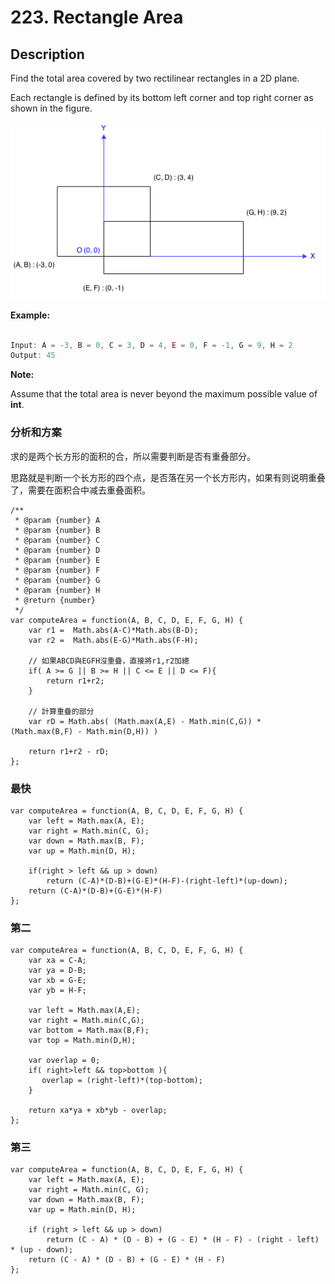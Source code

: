 # 223. Rectangle Area

## Description

Find the total area covered by two rectilinear rectangles in a 2D plane.

Each rectangle is defined by its bottom left corner and top right corner as shown in the figure.


![](/src/rectangle_area.png)


**Example:**

```js

Input: A = -3, B = 0, C = 3, D = 4, E = 0, F = -1, G = 9, H = 2
Output: 45

```


**Note:**

Assume that the total area is never beyond the maximum possible value of **int**.


### 分析和方案

求的是两个长方形的面积的合，所以需要判断是否有重叠部分。

思路就是判断一个长方形的四个点，是否落在另一个长方形内，如果有则说明重叠了，需要在面积合中减去重叠面积。


```
/**
 * @param {number} A
 * @param {number} B
 * @param {number} C
 * @param {number} D
 * @param {number} E
 * @param {number} F
 * @param {number} G
 * @param {number} H
 * @return {number}
 */
var computeArea = function(A, B, C, D, E, F, G, H) {
    var r1 =  Math.abs(A-C)*Math.abs(B-D);
    var r2 =  Math.abs(E-G)*Math.abs(F-H);

    // 如果ABCD與EGFH沒重疊，直接將r1,r2加總
    if( A >= G || B >= H || C <= E || D <= F){
        return r1+r2;
    }

    // 計算重疊的部分
    var rD = Math.abs( (Math.max(A,E) - Math.min(C,G)) * (Math.max(B,F) - Math.min(D,H)) )

    return r1+r2 - rD;
};

```


### 最快

```
var computeArea = function(A, B, C, D, E, F, G, H) {
    var left = Math.max(A, E);
    var right = Math.min(C, G);
    var down = Math.max(B, F);
    var up = Math.min(D, H);
    
    if(right > left && up > down)
        return (C-A)*(D-B)+(G-E)*(H-F)-(right-left)*(up-down);
    return (C-A)*(D-B)+(G-E)*(H-F)
};

```

### 第二

```
var computeArea = function(A, B, C, D, E, F, G, H) {
    var xa = C-A;
    var ya = D-B;
    var xb = G-E;
    var yb = H-F;
    
    var left = Math.max(A,E);
    var right = Math.min(C,G);
    var bottom = Math.max(B,F);
    var top = Math.min(D,H);
    
    var overlap = 0;
    if( right>left && top>bottom ){
       overlap = (right-left)*(top-bottom);
    }
    
    return xa*ya + xb*yb - overlap;
};
```

### 第三

```
var computeArea = function(A, B, C, D, E, F, G, H) {
    var left = Math.max(A, E);
    var right = Math.min(C, G);
    var down = Math.max(B, F);
    var up = Math.min(D, H);

    if (right > left && up > down)
        return (C - A) * (D - B) + (G - E) * (H - F) - (right - left) * (up - down);
    return (C - A) * (D - B) + (G - E) * (H - F)
};

```
